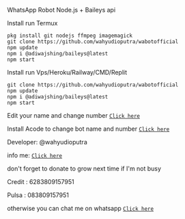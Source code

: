 WhatsApp Robot Node.js + Baileys api

Install run Termux
```
pkg install git nodejs ffmpeg imagemagick
git clone https://github.com/wahyudioputra/wabotofficial
npm update
npm i @adiwajshing/baileys@latest
npm start
```

Install run Vps/Heroku/Railway/CMD/Replit

```
git clone https://github.com/wahyudioputra/wabotofficial
npm update
npm i @adiwajshing/baileys@latest
npm start
```
Edit your name and change number [`Click here`](https://github.com/wahyudioputra/wabotofficial/blob/master/database/setting-bot.json)

Install Acode to change bot name and number [`Click here`](https://www.google.com/search?q=acode&oq=acode&aqs=chrome..69i57j35i39l2j0i512l4j0i10i512.1060j0j4&client=ms-android-xiaomi&sourceid=chrome-mobile&ie=UTF-8/)

Developer: @wahyudioputra

info me: [`Click here`](https://wahyudioputra.github.io/)

don't forget to donate to grow next time if I'm not busy

Credit : 6283809157951

Pulsa : 083809157951

otherwise you can chat me on whatsapp [`Click here`](https://wa.me/6283809157951)
